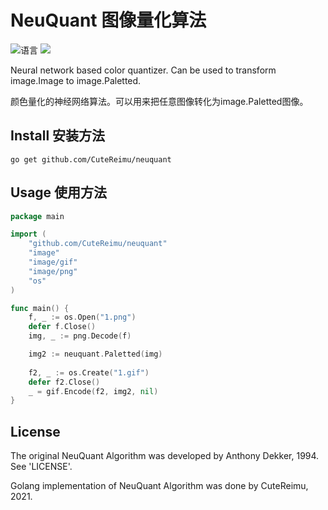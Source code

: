 # NeuQuant 图像量化算法
![](https://img.shields.io/github/languages/top/CuteReimu/neuquant "语言")
[![](https://img.shields.io/github/workflow/status/CuteReimu/neuquant/Go)](https://github.com/CuteReimu/neuquant/actions/workflows/golangci-lint.yml "代码分析")

Neural network based color quantizer. Can be used to transform image.Image to image.Paletted.

颜色量化的神经网络算法。可以用来把任意图像转化为image.Paletted图像。

## Install 安装方法

```
go get github.com/CuteReimu/neuquant
```

## Usage 使用方法

```go
package main

import (
	"github.com/CuteReimu/neuquant"
	"image"
	"image/gif"
	"image/png"
	"os"
)

func main() {
	f, _ := os.Open("1.png")
	defer f.Close()
	img, _ := png.Decode(f)

	img2 := neuquant.Paletted(img)
	
	f2, _ := os.Create("1.gif")
	defer f2.Close()
	_ = gif.Encode(f2, img2, nil)
}

```

## License

The original NeuQuant Algorithm was developed by Anthony Dekker, 1994. See 'LICENSE'.

Golang implementation of NeuQuant Algorithm was done by CuteReimu, 2021.
